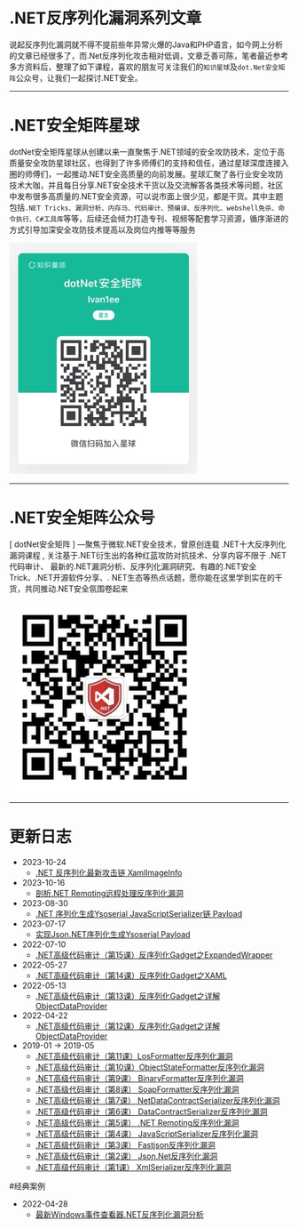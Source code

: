 # .NET反序列化漏洞系列文章

说起反序列化漏洞就不得不提前些年异常火爆的Java和PHP语言，如今网上分析的文章已经很多了，而.Net反序列化攻击相对低调，文章乏善可陈，笔者最近参考多方资料后，整理了如下课程，喜欢的朋友可关注我们的```知识星球```及```dot.Net安全矩阵```公众号，让我们一起探讨.NET安全。

---
# .NET安全矩阵星球

dotNet安全矩阵星球从创建以来一直聚焦于.NET领域的安全攻防技术，定位于高质量安全攻防星球社区，也得到了许多师傅们的支持和信任，通过星球深度连接入圈的师傅们，一起推动.NET安全高质量的向前发展。星球汇聚了各行业安全攻防技术大咖，并且每日分享.NET安全技术干货以及交流解答各类技术等问题，社区中发布很多高质量的.NET安全资源，可以说市面上很少见，都是干货。其中主题包括```.NET Tricks、漏洞分析、内存马、代码审计、预编译、反序列化、webshell免杀、命令执行、C#工具库```等等，后续还会倾力打造专刊、视频等配套学习资源，循序渐进的方式引导加深安全攻防技术提高以及岗位内推等等服务

![](zsxq2.jpg)

---
# .NET安全矩阵公众号

[ dotNet安全矩阵 ] —聚焦于微软.NET安全技术，曾原创连载 .NET十大反序列化漏洞课程 , 关注基于.NET衍生出的各种红蓝攻防对抗技术、分享内容不限于 .NET代码审计、 最新的.NET漏洞分析、反序列化漏洞研究、有趣的.NET安全Trick、.NET开源软件分享、. NET生态等热点话题，愿你能在这里学到实在的干货，共同推动.NET安全氛围卷起来

![](gzh.jpg)

---
# 更新日志

- 2023-10-24 
  - [.NET 反序列化最新攻击链 XamlImageInfo](https://mp.weixin.qq.com/s/E6RRQr7SjAWJSGTnSK_RXw)
- 2023-10-16 
  - [剖析.NET Remoting远程处理反序列化漏洞](https://mp.weixin.qq.com/s/273MsjjbrGr4Ve3J3uI-Tw)
- 2023-08-30 
  - [.NET 序列化生成Ysoserial JavaScriptSerializer链 Payload](https://mp.weixin.qq.com/s/N-8uhhgbvv66kJFBMjRghQ)
- 2023-07-17 
  - [实现Json.NET序列化生成Ysoserial Payload](https://mp.weixin.qq.com/s/wldhQ6vhYSg-RBjy7v0aMQ)
- 2022-07-10 
  - [.NET高级代码审计（第15课）反序列化Gadget之ExpandedWrapper](https://mp.weixin.qq.com/s/9PzATv9AS6UbQK4RUhvzQw)
- 2022-05-27
  - [.NET高级代码审计（第14课）反序列化Gadget之XAML](https://mp.weixin.qq.com/s/8fQNU7i6nqB1kHuL_hhUDw)
- 2022-05-13
  - [.NET高级代码审计（第13课）反序列化Gadget之详解ObjectDataProvider](https://mp.weixin.qq.com/s/IcFnCSN8aCkcWg7HKrLO8g)
- 2022-04-22
  - [.NET高级代码审计（第12课）反序列化Gadget之详解ObjectDataProvider](https://mp.weixin.qq.com/s/sHKR0zlW2CsphGAmv3_KVA)
- 2019-01 -> 2019-05
  - [.NET高级代码审计（第11课）LosFormatter反序列化漏洞](https://mp.weixin.qq.com/s?__biz=MzUyOTc3NTQ5MA==&mid=2247484611&idx=1&sn=9a42e5549d4ffca2bba69d440552742d&chksm=fa5aaa2ecd2d2338863416bc51e8d3f9022e20070fd4853f30995d440b13dc3920b485f5487c#rd)
  - [.NET高级代码审计（第10课）ObjectStateFormatter反序列化漏洞](https://mp.weixin.qq.com/s?__biz=MzUyOTc3NTQ5MA==&mid=2247484610&idx=1&sn=b74ddabee3bbdcb398b99e75dcbf4766&chksm=fa5aaa2fcd2d23394c0165103ea7e3c69e4031bfcb7258b9029941b208e80e73a77926290bc2#rd)
  - [.NET高级代码审计（第9课） BinaryFormatter反序列化漏洞](https://mp.weixin.qq.com/s?__biz=MzUyOTc3NTQ5MA==&mid=2247484609&idx=1&sn=6fbee63bf44616fa7ad8bfca15bd55f6&chksm=fa5aaa2ccd2d233a19349afde3144073d13573b4481e80aa79bbcaf4a220063d0cc9d6060525#rd)
  - [.NET高级代码审计（第8课） SoapFormatter反序列化漏洞](https://mp.weixin.qq.com/s?__biz=MzUyOTc3NTQ5MA==&mid=2247484608&idx=1&sn=8c11cdfa296856575ae758db76db78bc&chksm=fa5aaa2dcd2d233b702afe07a4dfeceec3059757ad0737ac506a648561e1b68ed9ac2d385f61#rd)
  - [.NET高级代码审计（第7课） NetDataContractSerializer反序列化漏洞](https://mp.weixin.qq.com/s?__biz=MzUyOTc3NTQ5MA==&mid=2247484525&idx=1&sn=e6570b210cac88b4cdda2edd5a9805a0&chksm=fa5aaa80cd2d2396f68d3c83365f318c5614a596edce45c0fa611c84c4e5190abe5b59439fa6#rd)
  - [.NET高级代码审计（第6课） DataContractSerializer反序列化漏洞](https://mp.weixin.qq.com/s?__biz=MzUyOTc3NTQ5MA==&mid=2247484502&idx=1&sn=eb4e846cb7735d8d15c6e590bfe91272&chksm=fa5aaabbcd2d23adb6d3fe4d2b52c8ee8c14a31c6d3f2a912a862e058ea137b3500939bda742#rd)
  - [.NET高级代码审计（第5课） .NET Remoting反序列化漏洞](https://mp.weixin.qq.com/s?__biz=MzUyOTc3NTQ5MA==&mid=2247484477&idx=1&sn=5dfff6ae438b1921dd246aee64aeb70f&chksm=fa5aaad0cd2d23c63cbdb9573d0dd8cc644c31d3f9944ef106abf507c1372a604ebba7fc34ac#rd)
  - [.NET高级代码审计（第4课） JavaScriptSerializer反序列化漏洞](https://mp.weixin.qq.com/s?__biz=MzUyOTc3NTQ5MA==&mid=2247484438&idx=1&sn=8f4ccb0e38cb6caa0af5ce11c25c4b8d&chksm=fa5aaafbcd2d23ed1140b9b6876e43bb52bf70fe62718ee7f613a74d155b439277a879e5bb31#rd)
  - [.NET高级代码审计（第3课） Fastjson反序列化漏洞](https://mp.weixin.qq.com/s?__biz=MzUyOTc3NTQ5MA==&mid=2247484373&idx=1&sn=10c80ece04ab280dee39be5e31a534e9&chksm=fa5aad38cd2d242e031b71c5d51e940a9a6d45c888054d43575f5f1437a4ffeeede473d997e5#rd)
  - [.NET高级代码审计（第2课） Json.Net反序列化漏洞](https://mp.weixin.qq.com/s?__biz=MzUyOTc3NTQ5MA==&mid=2247484349&idx=1&sn=8b2786bee0cf290b0bc23e140cd093d0&chksm=fa5aad50cd2d24464d83701a02aa54ef393588bd32349e21ec241825a4c9ba73bda3e648ca99#rd)
  - [.NET高级代码审计（第1课） XmlSerializer反序列化漏洞](https://mp.weixin.qq.com/s?__biz=MzUyOTc3NTQ5MA==&mid=2247484252&idx=1&sn=2ca29a090b548f8d5617138a6bce7dea&chksm=fa5aadb1cd2d24a76c7ac24336c750fb21bf91a39e8c1fd3a55299ef20b435b037e26cfbb352&token=263427717&lang=zh_CN#rd)
 
 #经典案例
 
- 2022-04-28 
  - [最新Windows事件查看器.NET反序列化漏洞分析](https://mp.weixin.qq.com/s/A7Z720lavhNSjlNNc3nzng)
